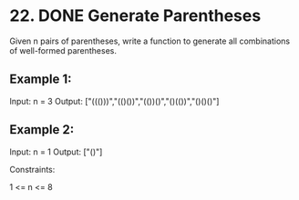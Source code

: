 # 22. DONE Generate Parentheses

Given n pairs of parentheses, write a function to generate all combinations of well-formed parentheses.

## Example 1:

Input: n = 3
Output: ["((()))","(()())","(())()","()(())","()()()"]


## Example 2:

Input: n = 1
Output: ["()"]


Constraints:

1 <= n <= 8
